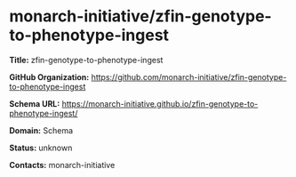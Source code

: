 # monarch-initiative/zfin-genotype-to-phenotype-ingest

**Title:** zfin-genotype-to-phenotype-ingest



**GitHub Organization:** https://github.com/monarch-initiative/zfin-genotype-to-phenotype-ingest

**Schema URL:** https://monarch-initiative.github.io/zfin-genotype-to-phenotype-ingest/



**Domain:** Schema

**Status:** unknown



**Contacts:** monarch-initiative
